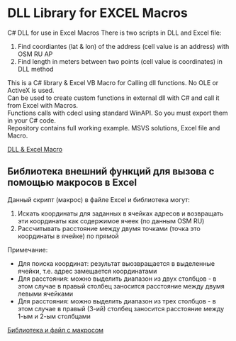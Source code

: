 # DLL Library for EXCEL Macros

C# DLL for use in Excel Macros 
There is two scripts in DLL and Excel file:
1) Find coordiantes (lat & lon) of the address (cell value is an address) with OSM RU AP
2) Find length in meters between two points (cell value is coordinates) in DLL method

This is a C# library & Excel VB Macro for Calling dll functions. No OLE or ActiveX is used.  
Can be used to create custom functions in external dll with C# and call it from Excel with Macros.   
Functions calls with cdecl using standard WinAPI. So you must export them in your C# code.   
Repository contains full working example. MSVS solutions, Excel file and Macro. 

[DLL & Excel Macro](https://github.com/dkxce/DLL-for-EXCEL-Macros/tree/main/debug)

## Библиотека внешний функций для вызова с помощью макросов в Excel

Данный скрипт (макрос) в файле Excel и библиотека могут:
1) Искать координаты для заданных в ячейках адресов и возвращать эти координаты как содержимое ячеек (по данным OSM RU)
2) Рассчитывать расстояние между двумя точками (точка это координаты в ячейке) по прямой

Примечание:
  - Для поиска координат: результат выозвращается в выделенные ячейки, т.е. адрес замещается координатами
  - Для расстояния: можно выделить диапазон из двух столбцов - в этом случае в правый столбец заносится расстояние между двумя левыми ячейками
  - Для расстояния: можно выделить диапазон из трех столбцов - в этом случае в правый (3-ий) столбец заносится расстояние между 1-ым и 2-ым столбцами

[Библиотека и файл с макросом](https://github.com/dkxce/DLL-for-EXCEL-Macros/tree/main/debug)

